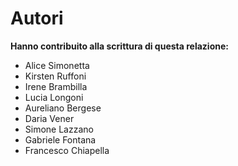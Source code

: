 # Autori

**Hanno contribuito alla scrittura di questa relazione:**

* Alice Simonetta
* Kirsten Ruffoni
* Irene Brambilla
* Lucia Longoni
* Aureliano Bergese
* Daria Vener
* Simone Lazzano
* Gabriele Fontana
* Francesco Chiapella

